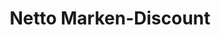 ---
title: "Netto Marken-Discount"
url: /neunkirchen-seelscheid/netto-marken-discount/
shop: Supermarkt
---